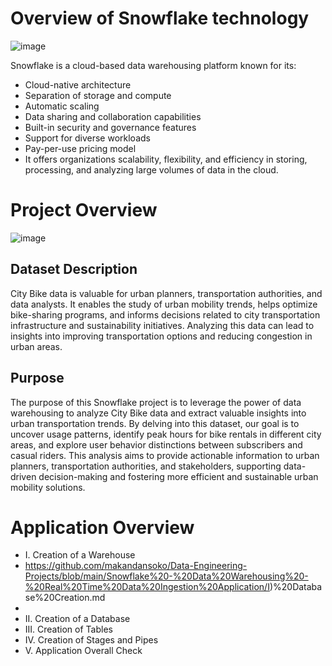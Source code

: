 # Overview of Snowflake technology
![image](https://github.com/makandansoko/Data-Engineering-Projects/assets/144046065/39d39df9-f022-4e81-afb2-8616bf106270)

Snowflake is a cloud-based data warehousing platform known for its:

* Cloud-native architecture
* Separation of storage and compute
* Automatic scaling
* Data sharing and collaboration capabilities
* Built-in security and governance features
* Support for diverse workloads
* Pay-per-use pricing model
* It offers organizations scalability, flexibility, and efficiency in storing, processing, and analyzing large volumes of data in the cloud.

# Project Overview
![image](https://github.com/makandansoko/Data-Engineering-Projects/assets/144046065/7e47751f-23a4-4094-8903-b066088a4275)
## Dataset Description
City Bike data is valuable for urban planners, transportation authorities, and data analysts. It enables the study of urban mobility trends, helps optimize bike-sharing programs, and informs decisions related to city transportation infrastructure and sustainability initiatives. Analyzing this data can lead to insights into improving transportation options and reducing congestion in urban areas.

## Purpose
The purpose of this Snowflake project is to leverage the power of data warehousing to analyze City Bike data and extract valuable insights into urban transportation trends. By delving into this dataset, our goal is to uncover usage patterns, identify peak hours for bike rentals in different city areas, and explore user behavior distinctions between subscribers and casual riders. This analysis aims to provide actionable information to urban planners, transportation authorities, and stakeholders, supporting data-driven decision-making and fostering more efficient and sustainable urban mobility solutions.

# Application Overview
* I. Creation of a Warehouse
* https://github.com/makandansoko/Data-Engineering-Projects/blob/main/Snowflake%20-%20Data%20Warehousing%20-%20Real%20Time%20Data%20Ingestion%20Application/I)%20Database%20Creation.md
* 
* II. Creation of a Database
* III. Creation of Tables
* IV. Creation of Stages and Pipes
* V. Application Overall Check
